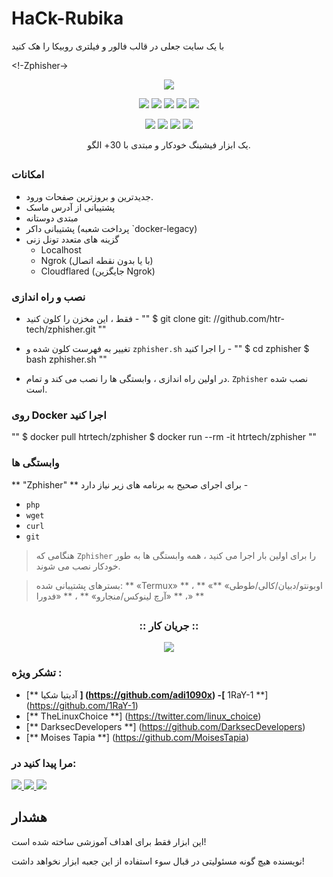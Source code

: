 # HaCk-Rubika
با یک سایت جعلی در قالب فالور و فیلتری روبیکا را هک کنید 
 
<!-Zphisher->

<p align = "center">
  <img src = ". imgs/logo.png">
</p>

<p align = "center">
  <img src = "https://img.shields.io/badge/Version-2.2-green؟style=for-the-badge">
  <img src = "https://img.shields.io/github/license/htr-tech/zphisher؟style=for-the-badge">
  <img src = "https://img.shields.io/github/stars/htr-tech/zphisher؟style=for-the-badge">
  <img src = "https://img.shields.io/github/issues/htr-tech/zphisher؟color=red&style=for-the-badge">
  <img src = "https://img.shields.io/github/forks/htr-tech/zphisher؟color=teal&style=for-the-badge">
</p>

<p align = "center">
  <img src = "https://img.shields.io/badge/Author-HTR--Tech-cyan؟style=flat-square">
  <img src = "https://img.shields.io/badge/Open٪20Source-Yes-cyan؟style=flat-square">
  <img src = "https://img.shields.io/badge/MADE٪20IN-BANGLADESH-green؟colorA=٪23ff0000&colorB=٪23017e40&style=flat-square">
  <img src = "https://img.shields.io/badge/Written٪20In-Bash-cyan؟style=flat-square">
</p>

<p align = "center"> یک ابزار فیشینگ خودکار و مبتدی با 30+ الگو. </p>

##

### امکانات

- جدیدترین و بروزترین صفحات ورود.
- پشتیبانی از آدرس ماسک 
- مبتدی دوستانه
- پشتیبانی داکر (پرداخت شعبه `docker-legacy)
- گزینه های متعدد تونل زنی
  - Localhost
  - Ngrok (با یا بدون نقطه اتصال)
  - Cloudflared (جایگزین Ngrok)


### نصب و راه اندازی

- فقط ، این مخزن را کلون کنید -
""
$ git clone git: //github.com/htr-tech/zphisher.git
""

- تغییر به فهرست کلون شده و `zphisher.sh` را اجرا کنید -
""
$ cd zphisher
$ bash zphisher.sh
""

- در اولین راه اندازی ، وابستگی ها را نصب می کند و تمام. `Zphisher` نصب شده است.

### روی Docker اجرا کنید
""
$ docker pull htrtech/zphisher
$ docker run --rm -it htrtech/zphisher
""

### وابستگی ها

** "Zphisher" ** برای اجرای صحیح به برنامه های زیر نیاز دارد - 
- `php`
- `wget`
- `curl`
- `git`

> هنگامی که `Zphisher` را برای اولین بار اجرا می کنید ، همه وابستگی ها به طور خودکار نصب می شوند.

> بسترهای پشتیبانی شده: ** «Termux» ** ، ** «اوبونتو/دبیان/کالی/طوطی» ** ، ** «آرچ لینوکس/منجارو» ** ، ** «فدورا» **

##

<h3 align = "center">
:: جریان کار ::
</h3>
<p align = "center">
<img src = ". imgs/wf.gif"/>
</p>

### تشکر ویژه :

- [** آدیتیا شکیا **] (https://github.com/adi1090x)
-[** 1RaY-1 **] (https://github.com/1RaY-1)
- [** TheLinuxChoice **] (https://twitter.com/linux_choice)
- [** DarksecDevelopers **] (https://github.com/DarksecDevelopers)
- [** Moises Tapia **] (https://github.com/MoisesTapia)


### مرا پیدا کنید در:
<p align = "left">
  <a href="https://github.com/htr-tech" target="_blank"> <img src = "https://img.shields.io/badge/Github-HTR--TECH-green؟style = for-the-badge & logo = github "> </a>
  <a href="https://www.instagram.com/tahmid.rayat" target="_blank"> <img src = "https://img.shields.io/badge/IG-٪40tahmid.rayat-red ؟ style = for-the-badge & logo = instagram "> </a>
  <a href="https://m.me/tahmid.rayat.official" target="_blank"> <img src = "https://img.shields.io/badge/Chat-Messenger-blue؟style= for-the-badge & logo = messenger "> </a>
</p>

## هشدار
این ابزار فقط برای اهداف آموزشی ساخته شده است!

نویسنده هیچ گونه مسئولیتی در قبال سوء استفاده از این جعبه ابزار نخواهد داشت!
